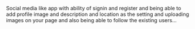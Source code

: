 Social media like app with ability of signin and register and being able to add profile image and description and location as the setting and uploading images
on your page and also being able to follow the existing users...
